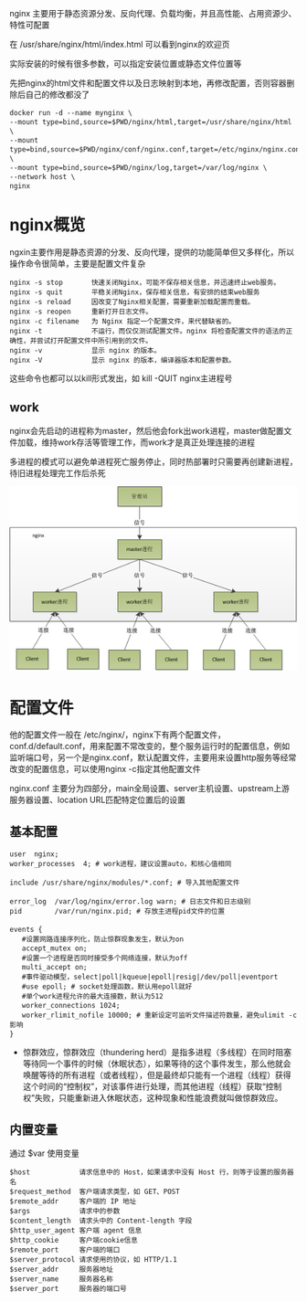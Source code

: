 nginx 主要用于静态资源分发、反向代理、负载均衡，并且高性能、占用资源少、特性可配置

在 /usr/share/nginx/html/index.html 可以看到nginx的欢迎页

实际安装的时候有很多参数，可以指定安装位置或静态文件位置等

先把nginx的html文件和配置文件以及日志映射到本地，再修改配置，否则容器删除后自己的修改都没了

    docker run -d --name mynginx \
    --mount type=bind,source=$PWD/nginx/html,target=/usr/share/nginx/html \
    --mount type=bind,source=$PWD/nginx/conf/nginx.conf,target=/etc/nginx/nginx.conf \
    --mount type=bind,source=$PWD/nginx/log,target=/var/log/nginx \
    --network host \
    nginx 


# nginx概览
ngxin主要作用是静态资源的分发、反向代理，提供的功能简单但又多样化，所以操作命令很简单，主要是配置文件复杂

    nginx -s stop       快速关闭Nginx，可能不保存相关信息，并迅速终止web服务。
    nginx -s quit       平稳关闭Nginx，保存相关信息，有安排的结束web服务
    nginx -s reload     因改变了Nginx相关配置，需要重新加载配置而重载。
    nginx -s reopen     重新打开日志文件。
    nginx -c filename   为 Nginx 指定一个配置文件，来代替缺省的。
    nginx -t            不运行，而仅仅测试配置文件。nginx 将检查配置文件的语法的正确性，并尝试打开配置文件中所引用到的文件。
    nginx -v            显示 nginx 的版本。
    nginx -V            显示 nginx 的版本，编译器版本和配置参数。

这些命令也都可以以kill形式发出，如 kill -QUIT nginx主进程号

## work
nginx会先启动的进程称为master，然后他会fork出work进程，master做配置文件加载，维持work存活等管理工作，而work才是真正处理连接的进程

多进程的模式可以避免单进程死亡服务停止，同时热部署时只需要再创建新进程，待旧进程处理完工作后杀死

![](img/1.png)

# 配置文件
他的配置文件一般在 /etc/nginx/，nginx下有两个配置文件，conf.d/default.conf，用来配置不常改变的，整个服务运行时的配置信息，例如监听端口号，另一个是nginx.conf，默认配置文件，主要用来设置http服务等经常改变的配置信息，可以使用nginx -c指定其他配置文件

nginx.conf 主要分为四部分，main全局设置、server主机设置、upstream上游服务器设置、location URL匹配特定位置后的设置 

## 基本配置
```
user  nginx;
worker_processes  4; # work进程，建议设置auto，和核心值相同

include /usr/share/nginx/modules/*.conf; # 导入其他配置文件

error_log  /var/log/nginx/error.log warn; # 日志文件和日志级别
pid        /var/run/nginx.pid; # 存放主进程pid文件的位置

events {
   #设置网路连接序列化，防止惊群现象发生，默认为on
   accept_mutex on; 
   #设置一个进程是否同时接受多个网络连接，默认为off
   multi_accept on; 
   #事件驱动模型，select|poll|kqueue|epoll|resig|/dev/poll|eventport
   #use epoll; # socket处理函数，默认用epoll就好
   #单个work进程允许的最大连接数，默认为512
   worker_connections 1024; 
   worker_rlimit_nofile 10000; # 重新设定可监听文件描述符数量，避免ulimit -c影响
}
```

- 惊群效应，惊群效应（thundering herd）是指多进程（多线程）在同时阻塞等待同一个事件的时候（休眠状态），如果等待的这个事件发生，那么他就会唤醒等待的所有进程（或者线程），但是最终却只能有一个进程（线程）获得这个时间的“控制权”，对该事件进行处理，而其他进程（线程）获取“控制权”失败，只能重新进入休眠状态，这种现象和性能浪费就叫做惊群效应。


## 内置变量
通过 $var 使用变量
```
$host	         请求信息中的 Host，如果请求中没有 Host 行，则等于设置的服务器名
$request_method	 客户端请求类型，如 GET、POST
$remote_addr 	 客户端的 IP 地址
$args	         请求中的参数
$content_length  请求头中的 Content-length 字段
$http_user_agent 客户端 agent 信息
$http_cookie	 客户端cookie信息
$remote_port	 客户端的端口
$server_protocol 请求使用的协议，如 HTTP/1.1
$server_addr	 服务器地址
$server_name	 服务器名称
$server_port	 服务器的端口号
```